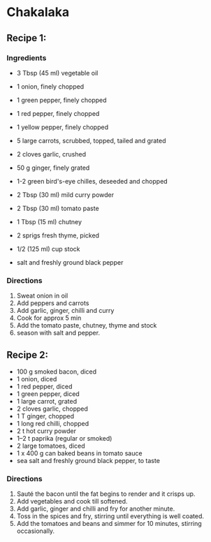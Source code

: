 # Chakalaka


## Recipe 1:
### Ingredients

* 3 Tbsp (45 ml) vegetable oil
* 1 onion, finely chopped
* 1 green pepper, finely chopped
* 1 red pepper, finely chopped
* 1 yellow pepper, finely chopped
* 5 large carrots, scrubbed, topped, tailed and grated
* 2 cloves garlic, crushed
* 50 g ginger, finely grated
* 1-2 green bird's-eye chilles, deseeded and chopped
* 2 Tbsp (30 ml) mild curry powder

* 2 Tbsp (30 ml) tomato paste
* 1 Tbsp (15 ml) chutney
* 2 sprigs fresh thyme, picked
* 1/2 (125 ml) cup stock
* salt and freshly ground black pepper

### Directions
1. Sweat onion in oil
2. Add peppers and carrots
3. Add garlic, ginger, chilli and curry
4. Cook for approx 5 min
5. Add the tomato paste, chutney, thyme and stock
6. season with salt and pepper.




## Recipe 2:
* 100 g smoked bacon, diced
* 1 onion, diced
* 1 red pepper, diced
* 1 green pepper, diced
* 1 large carrot, grated
* 2 cloves garlic, chopped
* 1 T ginger, chopped
* 1 long red chilli, chopped
* 2 t hot curry powder
* 1–2 t paprika (regular or smoked)
* 2 large tomatoes, diced
* 1 x 400 g can baked beans in tomato sauce 
* sea salt and freshly ground black pepper, to taste 


### Directions
1. Sauté the bacon until the fat begins to render and it crisps up.
2. Add vegetables and cook till softened.
3. Add garlic, ginger and chilli and fry for another minute.
4. Toss in the spices and fry, stirring until everything is well coated.
5. Add the tomatoes and beans and simmer for 10 minutes, stirring occasionally. 